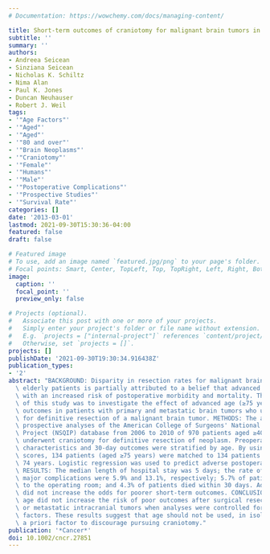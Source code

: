 ```yaml
---
# Documentation: https://wowchemy.com/docs/managing-content/

title: Short-term outcomes of craniotomy for malignant brain tumors in the elderly
subtitle: ''
summary: ''
authors:
- Andreea Seicean
- Sinziana Seicean
- Nicholas K. Schiltz
- Nima Alan
- Paul K. Jones
- Duncan Neuhauser
- Robert J. Weil
tags:
- '"Age Factors"'
- '"Aged"'
- '"Aged"'
- '"80 and over"'
- '"Brain Neoplasms"'
- '"Craniotomy"'
- '"Female"'
- '"Humans"'
- '"Male"'
- '"Postoperative Complications"'
- '"Prospective Studies"'
- '"Survival Rate"'
categories: []
date: '2013-03-01'
lastmod: 2021-09-30T15:30:36-04:00
featured: false
draft: false

# Featured image
# To use, add an image named `featured.jpg/png` to your page's folder.
# Focal points: Smart, Center, TopLeft, Top, TopRight, Left, Right, BottomLeft, Bottom, BottomRight.
image:
  caption: ''
  focal_point: ''
  preview_only: false

# Projects (optional).
#   Associate this post with one or more of your projects.
#   Simply enter your project's folder or file name without extension.
#   E.g. `projects = ["internal-project"]` references `content/project/deep-learning/index.md`.
#   Otherwise, set `projects = []`.
projects: []
publishDate: '2021-09-30T19:30:34.916438Z'
publication_types:
- '2'
abstract: "BACKGROUND: Disparity in resection rates for malignant brain tumors in\
  \ elderly patients is partially attributed to a belief that advanced age is associated\
  \ with an increased risk of postoperative morbidity and mortality. The objective\
  \ of this study was to investigate the effect of advanced age (≥75 years) on 30-day\
  \ outcomes in patients with primary and metastatic brain tumors who underwent craniotomy\
  \ for definitive resection of a malignant brain tumor. METHODS: The authors conducted\
  \ prospective analyses of the American College of Surgeons' National Surgical Quality-Improvement\
  \ Project (NSQIP) database from 2006 to 2010 of 970 patients aged ≥40 years who\
  \ underwent craniotomy for definitive resection of neoplasm. Preoperative and intraoperative\
  \ characteristics and 30-day outcomes were stratified by age. By using propensity\
  \ scores, 134 patients (aged ≥75 years) were matched to 134 patients ages 40 to\
  \ 74 years. Logistic regression was used to predict adverse postoperative outcomes.\
  \ RESULTS: The median length of hospital stay was 5 days; the rate of minor and\
  \ major complications were 5.9% and 13.1%, respectively; 5.7% of patients returned\
  \ to the operating room; and 4.3% of patients died within 30 days. Advanced age\
  \ did not increase the odds for poorer short-term outcomes. CONCLUSIONS: Advanced\
  \ age did not increase the risk of poor outcomes after surgical resection of primary\
  \ or metastatic intracranial tumors when analyses were controlled for other risk\
  \ factors. These results suggest that age should not be used, in isolation, as an\
  \ a priori factor to discourage pursuing craniotomy."
publication: '*Cancer*'
doi: 10.1002/cncr.27851
---
```

